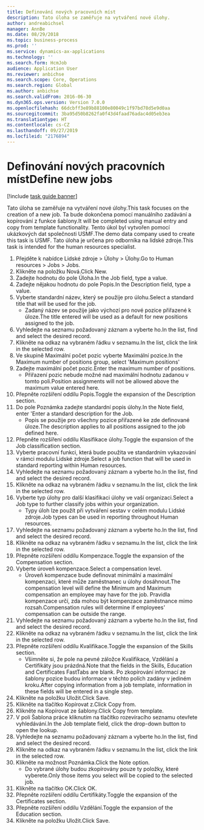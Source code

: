 ```yaml
---
title: Definování nových pracovních míst
description: Tato úloha se zaměřuje na vytváření nové úlohy.
author: andreabichsel
manager: AnnBe
ms.date: 08/29/2018
ms.topic: business-process
ms.prod: ''
ms.service: dynamics-ax-applications
ms.technology: ''
ms.search.form: HcmJob
audience: Application User
ms.reviewer: anbichse
ms.search.scope: Core, Operations
ms.search.region: Global
ms.author: anbichse
ms.search.validFrom: 2016-06-30
ms.dyn365.ops.version: Version 7.0.0
ms.openlocfilehash: 66dcbff3e89b88100e80049c1f97bd78d5e9d0aa
ms.sourcegitcommit: 3ba95d50b8262fa0f43d4faad76adac4d05eb3ea
ms.translationtype: HT
ms.contentlocale: cs-CZ
ms.lasthandoff: 09/27/2019
ms.locfileid: "2176894"
---
```

# <a name="define-new-jobs"></a><span data-ttu-id="367d3-103">Definování nových pracovních míst</span><span class="sxs-lookup"><span data-stu-id="367d3-103">Define new jobs</span></span>

[!include [task guide banner](../../includes/task-guide-banner.md)]

<span data-ttu-id="367d3-104">Tato úloha se zaměřuje na vytváření nové úlohy.</span><span class="sxs-lookup"><span data-stu-id="367d3-104">This task focuses on the creation of a new job.</span></span> <span data-ttu-id="367d3-105">Ta bude dokončena pomocí manuálního zadávání a kopírování z funkce šablony.</span><span class="sxs-lookup"><span data-stu-id="367d3-105">It will be completed using manual entry and copy from template functionality.</span></span> <span data-ttu-id="367d3-106">Tento úkol byl vytvořen pomocí ukázkových dat společnosti USMF.</span><span class="sxs-lookup"><span data-stu-id="367d3-106">The demo data company used to create this task is USMF.</span></span> <span data-ttu-id="367d3-107">Tato úloha je určena pro odborníka na lidské zdroje.</span><span class="sxs-lookup"><span data-stu-id="367d3-107">This task is intended for the human resources specialist.</span></span>

1. <span data-ttu-id="367d3-108">Přejděte k nabídce Lidské zdroje > Úlohy > Úlohy.</span><span class="sxs-lookup"><span data-stu-id="367d3-108">Go to Human resources > Jobs > Jobs.</span></span>
2. <span data-ttu-id="367d3-109">Klikněte na položku Nová.</span><span class="sxs-lookup"><span data-stu-id="367d3-109">Click New.</span></span>
3. <span data-ttu-id="367d3-110">Zadejte hodnotu do pole Úloha.</span><span class="sxs-lookup"><span data-stu-id="367d3-110">In the Job field, type a value.</span></span>
4. <span data-ttu-id="367d3-111">Zadejte nějakou hodnotu do pole Popis.</span><span class="sxs-lookup"><span data-stu-id="367d3-111">In the Description field, type a value.</span></span>
5. <span data-ttu-id="367d3-112">Vyberte standardní název, který se použije pro úlohu.</span><span class="sxs-lookup"><span data-stu-id="367d3-112">Select a standard title that will be used for the job.</span></span> 
    * <span data-ttu-id="367d3-113">Zadaný název se použije jako výchozí pro nové pozice přiřazené k úloze.</span><span class="sxs-lookup"><span data-stu-id="367d3-113">The title entered will be used as a default for new positions assigned to the job.</span></span>  
6. <span data-ttu-id="367d3-114">Vyhledejte na seznamu požadovaný záznam a vyberte ho.</span><span class="sxs-lookup"><span data-stu-id="367d3-114">In the list, find and select the desired record.</span></span>
7. <span data-ttu-id="367d3-115">Klikněte na odkaz na vybraném řádku v seznamu.</span><span class="sxs-lookup"><span data-stu-id="367d3-115">In the list, click the link in the selected row.</span></span>
8. <span data-ttu-id="367d3-116">Ve skupině Maximální počet pozic vyberte Maximální pozice.</span><span class="sxs-lookup"><span data-stu-id="367d3-116">In the Maximum number of positions group, select 'Maximum positions'</span></span>
9. <span data-ttu-id="367d3-117">Zadejte maximální počet pozic.</span><span class="sxs-lookup"><span data-stu-id="367d3-117">Enter the maximum number of positions.</span></span> 
    * <span data-ttu-id="367d3-118">Přiřazení pozic nebude možné nad maximální hodnotu zadanou v tomto poli.</span><span class="sxs-lookup"><span data-stu-id="367d3-118">Position assignments will not be allowed above the maximum value entered here.</span></span>  
10. <span data-ttu-id="367d3-119">Přepněte rozšíření oddílu Popis.</span><span class="sxs-lookup"><span data-stu-id="367d3-119">Toggle the expansion of the Description section.</span></span>
11. <span data-ttu-id="367d3-120">Do pole Poznámka zadejte standardní popis úlohy.</span><span class="sxs-lookup"><span data-stu-id="367d3-120">In the Note field, enter 'Enter a standard description for the Job.</span></span>
    * <span data-ttu-id="367d3-121">Popis se použije pro všechny pozice přiřazené ke zde definované úloze.</span><span class="sxs-lookup"><span data-stu-id="367d3-121">The description applies to all positions assigned to the job defined here.</span></span>  
12. <span data-ttu-id="367d3-122">Přepněte rozšíření oddílu Klasifikace úlohy.</span><span class="sxs-lookup"><span data-stu-id="367d3-122">Toggle the expansion of the Job classification section.</span></span>
13. <span data-ttu-id="367d3-123">Vyberte pracovní funkci, která bude použita ve standardním vykazování v rámci modulu Lidské zdroje.</span><span class="sxs-lookup"><span data-stu-id="367d3-123">Select a job function that will be used in standard reporting within Human resources.</span></span>
14. <span data-ttu-id="367d3-124">Vyhledejte na seznamu požadovaný záznam a vyberte ho.</span><span class="sxs-lookup"><span data-stu-id="367d3-124">In the list, find and select the desired record.</span></span>
15. <span data-ttu-id="367d3-125">Klikněte na odkaz na vybraném řádku v seznamu.</span><span class="sxs-lookup"><span data-stu-id="367d3-125">In the list, click the link in the selected row.</span></span>
16. <span data-ttu-id="367d3-126">Vyberte typ úlohy pro další klasifikaci úlohy ve vaší organizaci.</span><span class="sxs-lookup"><span data-stu-id="367d3-126">Select a Job type to further classify jobs within your organization.</span></span> 
    * <span data-ttu-id="367d3-127">Typy úloh lze použít při vytváření sestav v celém modulu Lidské zdroje.</span><span class="sxs-lookup"><span data-stu-id="367d3-127">Job types can be used in reporting throughout Human resources.</span></span>  
17. <span data-ttu-id="367d3-128">Vyhledejte na seznamu požadovaný záznam a vyberte ho.</span><span class="sxs-lookup"><span data-stu-id="367d3-128">In the list, find and select the desired record.</span></span>
18. <span data-ttu-id="367d3-129">Klikněte na odkaz na vybraném řádku v seznamu.</span><span class="sxs-lookup"><span data-stu-id="367d3-129">In the list, click the link in the selected row.</span></span>
19. <span data-ttu-id="367d3-130">Přepněte rozšíření oddílu Kompenzace.</span><span class="sxs-lookup"><span data-stu-id="367d3-130">Toggle the expansion of the Compensation section.</span></span>
20. <span data-ttu-id="367d3-131">Vyberte úroveň kompenzace.</span><span class="sxs-lookup"><span data-stu-id="367d3-131">Select a compensation level.</span></span>
    * <span data-ttu-id="367d3-132">Úroveň kompenzace bude definovat minimální a maximální kompenzaci, které může zaměstnanec u úlohy dosáhnout.</span><span class="sxs-lookup"><span data-stu-id="367d3-132">The compensation level will define the Minimum and Maximum compensation an employee may have for the job.</span></span> <span data-ttu-id="367d3-133">Pravidla kompenzace určí, zda mohou být kompenzace zaměstnance mimo rozsah.</span><span class="sxs-lookup"><span data-stu-id="367d3-133">Compensation rules will determine if employees' compensation can be outside the range.</span></span>  
21. <span data-ttu-id="367d3-134">Vyhledejte na seznamu požadovaný záznam a vyberte ho.</span><span class="sxs-lookup"><span data-stu-id="367d3-134">In the list, find and select the desired record.</span></span>
22. <span data-ttu-id="367d3-135">Klikněte na odkaz na vybraném řádku v seznamu.</span><span class="sxs-lookup"><span data-stu-id="367d3-135">In the list, click the link in the selected row.</span></span>
23. <span data-ttu-id="367d3-136">Přepněte rozšíření oddílu Kvalifikace.</span><span class="sxs-lookup"><span data-stu-id="367d3-136">Toggle the expansion of the Skills section.</span></span>
    * <span data-ttu-id="367d3-137">Všimněte si, že pole na pevné záložce Kvalifikace, Vzdělání a Certifikáty jsou prázdná.</span><span class="sxs-lookup"><span data-stu-id="367d3-137">Note that the fields in the Skills, Education and Certificates FastTabs are blank.</span></span> <span data-ttu-id="367d3-138">Po zkopírování informací ze šablony pozice budou informace v těchto polích zadány v jediném kroku.</span><span class="sxs-lookup"><span data-stu-id="367d3-138">After copying information from a job template, information in these fields will be entered in a single step.</span></span>   
24. <span data-ttu-id="367d3-139">Klikněte na položku Uložit.</span><span class="sxs-lookup"><span data-stu-id="367d3-139">Click Save.</span></span>
25. <span data-ttu-id="367d3-140">Klikněte na tlačítko Kopírovat z.</span><span class="sxs-lookup"><span data-stu-id="367d3-140">Click Copy from.</span></span>
26. <span data-ttu-id="367d3-141">Klikněte na Kopírovat ze šablony.</span><span class="sxs-lookup"><span data-stu-id="367d3-141">Click Copy from template.</span></span>
27. <span data-ttu-id="367d3-142">V poli Šablona práce kliknutím na tlačítko rozevíracího seznamu otevřete vyhledávání.</span><span class="sxs-lookup"><span data-stu-id="367d3-142">In the Job template field, click the drop-down button to open the lookup.</span></span>
28. <span data-ttu-id="367d3-143">Vyhledejte na seznamu požadovaný záznam a vyberte ho.</span><span class="sxs-lookup"><span data-stu-id="367d3-143">In the list, find and select the desired record.</span></span>
29. <span data-ttu-id="367d3-144">Klikněte na odkaz na vybraném řádku v seznamu.</span><span class="sxs-lookup"><span data-stu-id="367d3-144">In the list, click the link in the selected row.</span></span>
30. <span data-ttu-id="367d3-145">Klikněte na možnost Poznámka.</span><span class="sxs-lookup"><span data-stu-id="367d3-145">Click the Note option.</span></span>
    * <span data-ttu-id="367d3-146">Do vybrané úlohy budou zkopírovány pouze ty položky, které vyberete.</span><span class="sxs-lookup"><span data-stu-id="367d3-146">Only those items you select will be copied to the selected job.</span></span>    
31. <span data-ttu-id="367d3-147">Klikněte na tlačítko OK.</span><span class="sxs-lookup"><span data-stu-id="367d3-147">Click OK.</span></span>
32. <span data-ttu-id="367d3-148">Přepněte rozšíření oddílu Certifikáty.</span><span class="sxs-lookup"><span data-stu-id="367d3-148">Toggle the expansion of the Certificates section.</span></span>
33. <span data-ttu-id="367d3-149">Přepněte rozšíření oddílu Vzdělání.</span><span class="sxs-lookup"><span data-stu-id="367d3-149">Toggle the expansion of the Education section.</span></span>
34. <span data-ttu-id="367d3-150">Klikněte na položku Uložit.</span><span class="sxs-lookup"><span data-stu-id="367d3-150">Click Save.</span></span>

